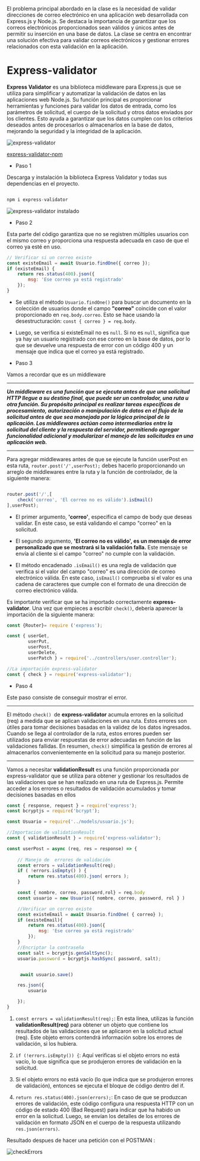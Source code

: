 El problema principal abordado en la clase es la necesidad de validar direcciones de correo electrónico en una aplicación web desarrollada con Express.js y Node.js. Se destaca la importancia de garantizar que los correos electrónicos proporcionados sean válidos y únicos antes de permitir su inserción en una base de datos. La clase se centra en encontrar una solución efectiva para validar correos electrónicos y gestionar errores relacionados con esta validación en la aplicación.

# Express-validator

**Express Validator** es una biblioteca middleware para Express.js que se utiliza para simplificar y automatizar la validación de datos en las aplicaciones web Node.js. Su función principal es proporcionar herramientas y funciones para validar los datos de entrada, como los parámetros de solicitud, el cuerpo de la solicitud y otros datos enviados por los clientes. Esto ayuda a garantizar que los datos cumplen con los criterios deseados antes de procesarlos o almacenarlos en la base de datos, mejorando la seguridad y la integridad de la aplicación.

![express-validator](/img/expressValidator.png)

[express-validator-npm](https://www.npmjs.com/package/express-validator)

* Paso 1

Descarga y instalación la biblioteca Express Validator y todas sus dependencias en el proyecto.

```JavaScript

npm i express-validator

```

![express-validator instalado](/img/expressValdidatorInstalado.png)

* Paso 2 

Esta parte del código garantiza que no se registren múltiples usuarios con el mismo correo y proporciona una respuesta adecuada en caso de que el correo ya esté en uso.

```JavaScript
// Verificar si un correo existe
const existeEmail = await Usuario.findOne({ correo });
if (existeEmail) {
    return res.status(400).json({
        msg: 'Ese correo ya está registrado'
    });
}
```
   * Se utiliza el método `Usuario.findOne()` para buscar un documento en la colección de usuarios donde el campo **"correo"** coincide con el valor proporcionado en `req.body.correo`. Esto se hace usando la desestructuración: `const { correo } = req.body`.

   * Luego, se verifica si existeEmail no es `null`. Si no es `null`, significa que ya hay un usuario registrado con ese correo en la base de datos, por lo que se devuelve una respuesta de error con un código 400 y un mensaje que indica que el correo ya está registrado.

* Paso 3

Vamos a recordar que es un middleware
***
***Un middleware es una función que se ejecuta antes de que una solicitud HTTP llegue a su destino final, que puede ser un controlador, una ruta u otra función. Su propósito principal es realizar tareas específicas de procesamiento, autorización o manipulación de datos en el flujo de la solicitud antes de que sea manejada por la lógica principal de la aplicación. Los middlewares actúan como intermediarios entre la solicitud del cliente y la respuesta del servidor, permitiendo agregar funcionalidad adicional y modularizar el manejo de las solicitudes en una aplicación web.***
***
Para agregar middlewares antes de que se ejecute la función userPost en esta ruta, `router.post('/',userPost);` debes hacerlo proporcionando un arreglo de middlewares entre la ruta y la función de controlador, de la siguiente manera:

```JavaScript

router.post('/',[
    check('correo', 'El correo no es válido').isEmail()
],userPost);

```
  * El primer argumento, **'correo'**, especifica el campo de body que deseas validar. En este caso, se está validando el campo "correo" en la solicitud.

  * El segundo argumento, **'El correo no es válido', es un mensaje de error personalizado que se mostrará si la validación falla.** Este mensaje se envía al cliente si el campo "correo" no cumple con la validación.

  * El método encadenado `.isEmail()` es una regla de validación que verifica si el valor del campo "correo" es una dirección de correo electrónico válida. En este caso, `isEmail()` comprueba si el valor es una cadena de caracteres que cumple con el formato de una dirección de correo electrónico válida.

Es importante verificar que se ha importado correctamente **express-validator**. Una vez que empieces a escribir `check()`, debería aparecer la importación de la siguiente manera:

```JavaScript
const {Router}= require ('express');

const { userGet,
        userPut, 
        userPost, 
        userDelete,
        userPatch } = require('../controllers/user.controller');

//La importación express-validator
const { check } = require('express-validator');
```


* Paso 4 

Este paso consiste de conseguir mostrar el error.
***
El método `check() `de **express-validator** acumula errores en la solicitud (req) a medida que se aplican validaciones en una ruta. Estos errores son útiles para tomar decisiones basadas en la validez de los datos ingresados. Cuando se llega al controlador de la ruta, estos errores pueden ser utilizados para enviar respuestas de error adecuadas en función de las validaciones fallidas. En resumen, `check()` simplifica la gestión de errores al almacenarlos convenientemente en la solicitud para su manejo posterior.
***

Vamos a necesitar **validationResult**
 es una función proporcionada por express-validator que se utiliza para obtener y gestionar los resultados de las validaciones que se han realizado en una ruta de Express.js. Permite acceder a los errores o resultados de validación acumulados y tomar decisiones basadas en ellos

 ```JavaScript
const { response, request } = require('express');
const bcryptjs = require('bcrypt');

const Usuario = require('../models/usuario.js');

//Importacion de validationResult
const { validationResult } = require('express-validator');
 ```

```JavaScript
const userPost = async (req, res = response) => {
    
    // Manejo de  errores de validación
    const errors = validationResult(req);
    if ( !errors.isEmpty() ) {
        return res.status(400).json( errors );
    }

    const { nombre, correo, password,rol} = req.body
    const usuario = new Usuario({ nombre, correo, password, rol } )

    //Verificar un correo existe
    const existeEmail = await Usuario.findOne( { correo} );
    if (existeEmail){
        return res.status(400).json({
            msg: 'Ese correo ya está registrado'
        });
    }
    //Encriptar la contraseña
    const salt = bcryptjs.genSaltSync();
    usuario.password = bcryptjs.hashSync( password, salt);


     await usuario.save()

    res.json({
        usuario

    });
}

```

1. `const errors = validationResult(req);`: En esta línea, utilizas la función **validationResult(req)** para obtener un objeto que contiene los resultados de las validaciones que se aplicaron en la solicitud actual (req). Este objeto errors contendrá información sobre los errores de validación, si los hubiera.

2. `if (!errors.isEmpty()) {`: Aquí verificas si el objeto errors no está vacío, lo que significa que se produjeron errores de validación en la solicitud.

3. Si el objeto errors no está vacío (lo que indica que se produjeron errores de validación), entonces se ejecuta el bloque de código dentro del if.

4. `return res.status(400).json(errors);`: En caso de que se produzcan errores de validación, este código configura una respuesta HTTP con un código de estado 400 (Bad Request) para indicar que ha habido un error en la solicitud. Luego, se envían los detalles de los errores de validación en formato JSON en el cuerpo de la respuesta utilizando `res.json(errors)`.

Resultado despues de hacer una petición con el POSTMAN :

![checkErrors](/img/chekErrors.png)







